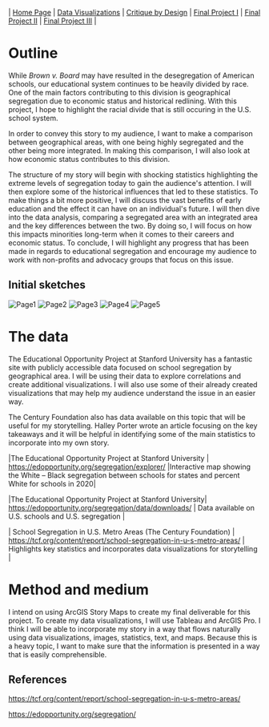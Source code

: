 | [Home Page](https://aalutz.github.io/AubreyLutz-Portfolio/) | [Data Visualizations](dataviz-examples) | [Critique by Design](critique-by-design) | [Final Project I](final-project-part-one) | [Final Project II](final-project-part-two) | [Final Project III](final-project-part-three) |

# Outline
 
While _Brown v. Board_ may have resulted in the desegregation of American schools, our educational system continues to be heavily divided by race. One of the main factors contributing to this division is geographical segregation due to economic status and historical redlining. With this project, I hope to highlight the racial divide that is still occuring in the U.S. school system. 

In order to convey this story to my audience, I want to make a comparison between geographical areas, with one being highly segregated and the other being more integrated. In making this comparison, I will also look at how economic status contributes to this division. 

The structure of my story will begin with shocking statistics highlighting the extreme levels of segregation today to gain the audience's attention. I will then explore some of the historical influences that led to these statistics. To make things a bit more positive, I will discuss the vast benefits of early education and the effect it can have on an individual's future. I will then dive into the data analysis, comparing a segregated area with an integrated area and the key differences between the two. By doing so, I will focus on how this impacts minorities long-term when it comes to their careers and economic status. To conclude, I will highlight any progress that has been made in regards to educational segregation and encourage my audience to work with non-profits and advocacy groups that focus on this issue. 


## Initial sketches
![Page1](https://github.com/user-attachments/assets/2a1246ba-d74e-4032-b020-40e99344b59a)
![Page2](https://github.com/user-attachments/assets/91398284-e965-4561-ba85-ec732b1626aa)
![Page3](https://github.com/user-attachments/assets/2938eb47-9b7c-4e0e-a5f5-563d1e9fd87c)
![Page4](https://github.com/user-attachments/assets/5b1abd2b-c399-4aaf-8dc6-526a8a76ea2b)
![Page5](https://github.com/user-attachments/assets/d0224416-ade3-420f-89ab-a17ebc146ba5)

# The data
The Educational Opportunity Project at Stanford University has a fantastic site with publicly accessible data focused on school segregation by geographical area. I will be using their data to explore correlations and create additional visualizations. I will also use some of their already created visualizations that may help my audience understand the issue in an easier way. 

The Century Foundation also has data available on this topic that will be useful for my storytelling. Halley Porter wrote an article focusing on the key takeaways and it will be helpful in identifying some of the main statistics to incorporate into my own story. 

|The Educational Opportunity Project at Stanford University | https://edopportunity.org/segregation/explorer/ |Interactive map showing the White – Black segregation between schools for states and percent White for schools in 2020|

|The Educational Opportunity Project at Stanford University| https://edopportunity.org/segregation/data/downloads/ | Data available on U.S. schools and U.S. segregation |

|  School Segregation in U.S. Metro Areas (The Century Foundation) |  https://tcf.org/content/report/school-segregation-in-u-s-metro-areas/  |  Highlights key statistics and incorporates data visualizations for storytelling  |

# Method and medium
I intend on using ArcGIS Story Maps to create my final deliverable for this project. To create my data visualizations, I will use Tableau and ArcGIS Pro. I think I will be able to incorporate my story in a way that flows naturally using data visualizations, images, statistics, text, and maps. Because this is a heavy topic, I want to make sure that the information is presented in a way that is easily comprehensible. 

## References
https://tcf.org/content/report/school-segregation-in-u-s-metro-areas/

https://edopportunity.org/segregation/
